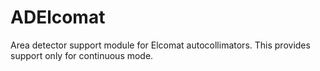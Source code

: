 # ADElcomat

Area detector support module for Elcomat autocollimators. This provides support
only for continuous mode.
